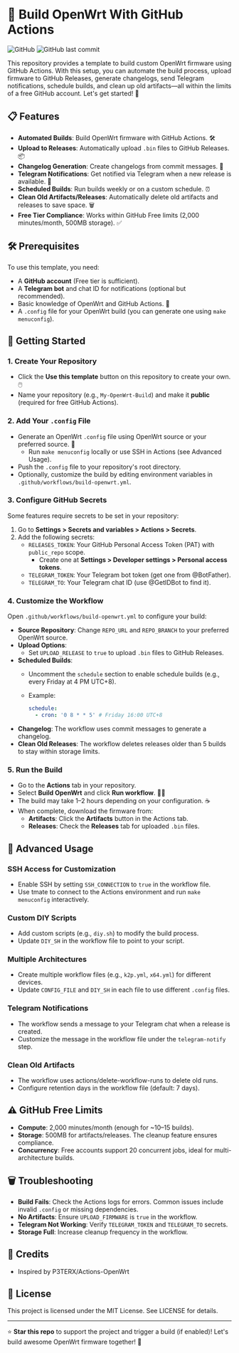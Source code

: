 # 🚀 Build OpenWrt With GitHub Actions

![GitHub](https://img.shields.io/badge/license-MIT-blue.svg) ![GitHub last commit](https://img.shields.io/github/last-commit/hhai93/Build-OpenWrt-with-GitHub-Actions)

This repository provides a template to build custom OpenWrt firmware using GitHub Actions. With this setup, you can automate the build process, upload firmware to GitHub Releases, generate changelogs, send Telegram notifications, schedule builds, and clean up old artifacts—all within the limits of a free GitHub account. Let's get started! 🌟

## 📋 Features

- **Automated Builds**: Build OpenWrt firmware with GitHub Actions. 🛠️
- **Upload to Releases**: Automatically upload `.bin` files to GitHub Releases. 📦
- **Changelog Generation**: Create changelogs from commit messages. 📝
- **Telegram Notifications**: Get notified via Telegram when a new release is available. 📲
- **Scheduled Builds**: Run builds weekly or on a custom schedule. ⏰
- **Clean Old Artifacts/Releases**: Automatically delete old artifacts and releases to save space. 🗑️
- **Free Tier Compliance**: Works within GitHub Free limits (2,000 minutes/month, 500MB storage). ✅

## 🛠️ Prerequisites

To use this template, you need:

- A **GitHub account** (Free tier is sufficient).
- A **Telegram bot** and chat ID for notifications (optional but recommended).
- Basic knowledge of OpenWrt and GitHub Actions. 🧠
- A `.config` file for your OpenWrt build (you can generate one using `make menuconfig`).

## 🚀 Getting Started

### 1. Create Your Repository

- Click the **Use this template** button on this repository to create your own. 🖱️
- Name your repository (e.g., `My-OpenWrt-Build`) and make it **public** (required for free GitHub Actions).

### 2. Add Your `.config` File

- Generate an OpenWrt `.config` file using OpenWrt source or your preferred source. 📄
  - Run `make menuconfig` locally or use SSH in Actions (see Advanced Usage).
- Push the `.config` file to your repository's root directory.
- Optionally, customize the build by editing environment variables in `.github/workflows/build-openwrt.yml`.

### 3. Configure GitHub Secrets

Some features require secrets to be set in your repository:

1. Go to **Settings &gt; Secrets and variables &gt; Actions &gt; Secrets**.
2. Add the following secrets:
   - `RELEASES_TOKEN`: Your GitHub Personal Access Token (PAT) with `public_repo` scope.
     - Create one at **Settings &gt; Developer settings &gt; Personal access tokens**.
   - `TELEGRAM_TOKEN`: Your Telegram bot token (get one from @BotFather).
   - `TELEGRAM_TO`: Your Telegram chat ID (use @GetIDBot to find it).

### 4. Customize the Workflow

Open `.github/workflows/build-openwrt.yml` to configure your build:

- **Source Repository**: Change `REPO_URL` and `REPO_BRANCH` to your preferred OpenWrt source.
- **Upload Options**:
  - Set `UPLOAD_RELEASE` to `true` to upload `.bin` files to GitHub Releases.
- **Scheduled Builds**:
  - Uncomment the `schedule` section to enable schedule builds (e.g., every Friday at 4 PM UTC+8).
  - Example:

    ```yaml
    schedule:
      - cron: '0 8 * * 5' # Friday 16:00 UTC+8
    ```
- **Changelog**: The workflow uses commit messages to generate a changelog.
- **Clean Old Releases**: The workflow deletes releases older than 5 builds to stay within storage limits.

### 5. Run the Build

- Go to the **Actions** tab in your repository.
- Select **Build OpenWrt** and click **Run workflow**. 🏃‍♂️
- The build may take 1–2 hours depending on your configuration. ☕
- When complete, download the firmware from:
  - **Artifacts**: Click the **Artifacts** button in the Actions tab.
  - **Releases**: Check the **Releases** tab for uploaded `.bin` files.

## 📡 Advanced Usage

### SSH Access for Customization

- Enable SSH by setting `SSH_CONNECTION` to `true` in the workflow file.
- Use tmate to connect to the Actions environment and run `make menuconfig` interactively.

### Custom DIY Scripts

- Add custom scripts (e.g., `diy.sh`) to modify the build process.
- Update `DIY_SH` in the workflow file to point to your script.

### Multiple Architectures

- Create multiple workflow files (e.g., `k2p.yml`, `x64.yml`) for different devices.
- Update `CONFIG_FILE` and `DIY_SH` in each file to use different `.config` files.

### Telegram Notifications

- The workflow sends a message to your Telegram chat when a release is created.
- Customize the message in the workflow file under the `telegram-notify` step.

### Clean Old Artifacts

- The workflow uses actions/delete-workflow-runs to delete old runs.
- Configure retention days in the workflow file (default: 7 days).

## ⚠️ GitHub Free Limits

- **Compute**: 2,000 minutes/month (enough for \~10–15 builds).
- **Storage**: 500MB for artifacts/releases. The cleanup feature ensures compliance.
- **Concurrency**: Free accounts support 20 concurrent jobs, ideal for multi-architecture builds.

## 🗑️ Troubleshooting

- **Build Fails**: Check the Actions logs for errors. Common issues include invalid `.config` or missing dependencies.
- **No Artifacts**: Ensure `UPLOAD_FIRMWARE` is `true` in the workflow.
- **Telegram Not Working**: Verify `TELEGRAM_TOKEN` and `TELEGRAM_TO` secrets.
- **Storage Full**: Increase cleanup frequency in the workflow.

## 🙌 Credits

- Inspired by P3TERX/Actions-OpenWrt

## 📜 License

This project is licensed under the MIT License. See LICENSE for details.

---

⭐ **Star this repo** to support the project and trigger a build (if enabled)! Let's build awesome OpenWrt firmware together! 🎉
